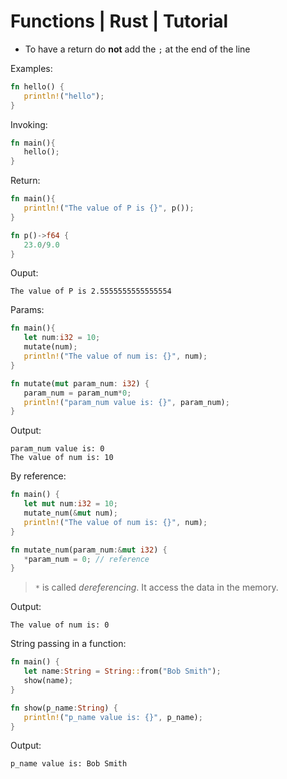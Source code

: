 # Functions | Rust | Tutorial
- To have a return do **not** add the `;` at the end of the line

Examples: 
```rust
fn hello() {
   println!("hello");
}
```

Invoking: 
```rust
fn main(){
   hello();
}
```

Return: 
```rust
fn main(){
   println!("The value of P is {}", p());
}

fn p()->f64 {
   23.0/9.0
}
```
Ouput: 
```
The value of P is 2.5555555555555554
```

Params: 
```rust
fn main(){
   let num:i32 = 10;
   mutate(num);
   println!("The value of num is: {}", num);
}

fn mutate(mut param_num: i32) {
   param_num = param_num*0;
   println!("param_num value is: {}", param_num);
}
```

Output: 
```
param_num value is: 0
The value of num is: 10
```

By reference: 
```rust
fn main() {
   let mut num:i32 = 10;
   mutate_num(&mut num);
   println!("The value of num is: {}", num);
}

fn mutate_num(param_num:&mut i32) {
   *param_num = 0; // reference
}
```
> `*` is called *dereferencing*. It access the data in the memory.

Output: 
```
The value of num is: 0
```

String passing in a function: 
```rust
fn main() {
   let name:String = String::from("Bob Smith");
   show(name); 
}

fn show(p_name:String) {
   println!("p_name value is: {}", p_name);
}
```

Output: 
```
p_name value is: Bob Smith
```
